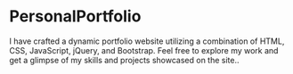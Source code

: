 # PersonalPortfolio
I have crafted a dynamic portfolio website utilizing a combination of HTML, CSS, JavaScript, jQuery, and Bootstrap. Feel free to explore my work and get a glimpse of my skills and projects showcased on the site..
